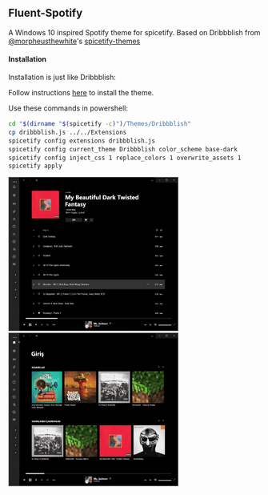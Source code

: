 ## Fluent-Spotify

A Windows 10 inspired Spotify theme for spicetify.
Based on Dribbblish from [@morpheusthewhite](https://github.com/morpheusthewhite)'s [spicetify-themes](https://github.com/morpheusthewhite/spicetify-themes)



#### Installation

Installation is just like Dribbblish:

Follow instructions [here](https://github.com/morpheusthewhite/spicetify-themes/tree/master/Dribbblish) to install the theme.

Use these commands in powershell:

```bash
cd "$(dirname "$(spicetify -c)")/Themes/Dribbblish"
cp dribbblish.js ../../Extensions
spicetify config extensions dribbblish.js
spicetify config current_theme Dribbblish color_scheme base-dark
spicetify config inject_css 1 replace_colors 1 overwrite_assets 1
spicetify apply
```

<img src="https://github.com/baris-inandi/fluent-spotify/raw/main/screenshots/album.png" alt="screenshot" style="zoom: 33%; border: solid 6px gray;" />

<img src="https://github.com/baris-inandi/fluent-spotify/raw/main/screenshots/main.png" alt="screenshot" style="zoom: 33%; border: solid 6px gray" />
